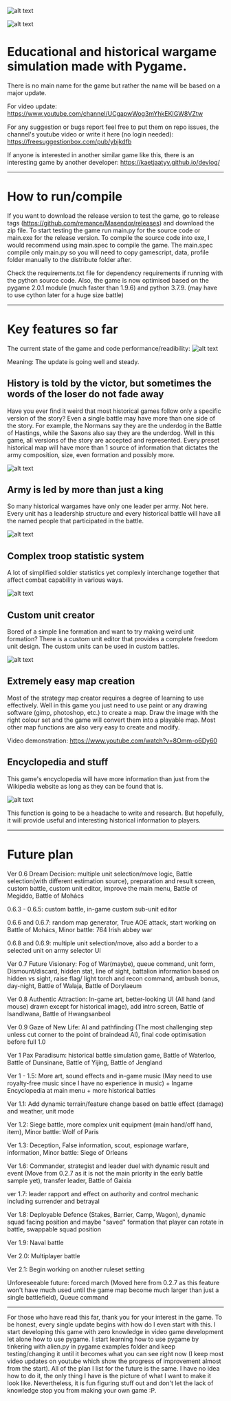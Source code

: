 ![alt text](https://github.com/remance/Masendor/blob/master/pygamelogo.gif?raw=true)

![alt text](https://github.com/remance/Masendor/blob/master/preview.gif?raw=true)

# Educational and historical wargame simulation made with Pygame. 

There is no main name for the game but rather the name will be based on a major update. 

For video update: https://www.youtube.com/channel/UCgapwWog3mYhkEKIGW8VZtw

For any suggestion or bugs report feel free to put them on repo issues, the channel's youtube video or write it here (no login needed): https://freesuggestionbox.com/pub/ybjkdfb

If anyone is interested in another similar game like this, there is an interesting game by another developer: https://kaetjaatyy.github.io/devlog/

---------------

# How to run/compile

If you want to download the release version to test the game, go to release tags (https://github.com/remance/Masendor/releases) and download the zip file. 
To start testing the game run main.py for the source code or main.exe for the release version. 
To compile the source code into exe, I would recommend using main.spec to compile the game. 
The main.spec compile only main.py so you will need to copy gamescript, data, profile folder manually to the distribute folder after.

Check the requirements.txt file for dependency requirements if running with the python source code. 
Also, the game is now optimised based on the pygame 2.0.1 module (much faster than 1.9.6) and python 3.7.9. (may have to use cython later for a huge size battle)

---------------

# Key features so far

The current state of the game and code performance/readibility: ![alt text](https://github.com/remance/Masendor/blob/master/gamestate.png?raw=true)

Meaning: The update is going well and steady.

## History is told by the victor, but sometimes the words of the loser do not fade away

Have you ever find it weird that most historical games follow only a specific version of the story? Even a single battle may have more than one side of the story.
For example, the Normans say they are the underdog in the Battle of Hastings, while the Saxons also say they are the underdog.
Well in this game, all versions of the story are accepted and represented. Every preset historical map will have more than 1 source of information that dictates the army composition, size, even formation and possibly more. 

![alt text](https://github.com/remance/Masendor/blob/master/source.gif?raw=true)

## Army is led by more than just a king

So many historical wargames have only one leader per army. Not here. Every unit has a leadership structure and every historical battle will have all the named people
that participated in the battle.

![alt text](https://github.com/remance/Masendor/blob/master/leader.gif?raw=true)

## Complex troop statistic system

A lot of simplified soldier statistics yet complexly interchange together that affect combat capability in various ways.

![alt text](https://github.com/remance/Masendor/blob/master/troop.gif?raw=true)

## Custom unit creator

Bored of a simple line formation and want to try making weird unit formation? There is a custom unit editor that provides a complete freedom unit design. The custom units can be used in custom battles.

![alt text](https://github.com/remance/Masendor/blob/master/custom.gif?raw=true)

## Extremely easy map creation

Most of the strategy map creator requires a degree of learning to use effectively. Well in this game you just need to use paint or any drawing software (gimp, photoshop, etc.) to create a map.
Draw the image with the right colour set and the game will convert them into a playable map. Most other map functions are also very easy to create and modify.

Video demonstration: https://www.youtube.com/watch?v=8Omm-o6Dy60

## Encyclopedia and stuff

This game's encyclopedia will have more information than just from the Wikipedia website as long as they can be found that is. 

![alt text](https://github.com/remance/Masendor/blob/master/lore.gif?raw=true)

This function is going to be a headache to write and research. But hopefully, it will provide useful and interesting historical information to players.

---------------

# Future plan

Ver 0.6 Dream Decision: multiple unit selection/move logic, Battle selection(with different estimation source), preparation and result screen, custom battle, custom unit editor, improve the main menu, Battle of Megiddo, Battle of Mohács

0.6.3 - 0.6.5: custom battle, in-game custom sub-unit editor
 
0.6.6 and 0.6.7: random map generator, True AOE attack, start working on Battle of Mohács, Minor battle: 764 Irish abbey war  

0.6.8 and 0.6.9: multiple unit selection/move, also add a border to a selected unit on army selector UI

Ver 0.7 Future Visionary: Fog of War(maybe), queue command, unit form, Dismount/discard, hidden stat, line of sight, battalion information based on hidden vs sight, raise flag/ light torch and recon command, ambush bonus, day-night, Battle of Walaja, Battle of Dorylaeum

Ver 0.8 Authentic Attraction: In-game art, better-looking UI (All hand (and mouse) drawn except for historical image), add intro screen, Battle of Isandlwana, Battle of Hwangsanbeol

Ver 0.9 Gaze of New Life: AI and pathfinding (The most challenging step unless cut corner to the point of braindead AI), final code optimisation before full 1.0

Ver 1 Pax Paradisum: historical battle simulation game, Battle of Waterloo, Battle of Dunsinane, Battle of Yijing, Battle of Jengland

Ver 1 - 1.5: More art, sound effects and in-game music (May need to use royalty-free music since I have no experience in music) + Ingame Encyclopedia at main menu + more historical battles

Ver 1.1: Add dynamic terrain/feature change based on battle effect (damage) and weather, unit mode

Ver 1.2: Siege battle, more complex unit equipment (main hand/off hand, item), Minor battle: Wolf of Paris

Ver 1.3: Deception, False information, scout, espionage warfare, information, Minor battle: Siege of Orleans

Ver 1.6: Commander, strategist and leader duel with dynamic result and event (Move from 0.2.7 as it is not the main priority in the early battle sample yet), transfer leader, Battle of Gaixia

ver 1.7: leader rapport and effect on authority and control mechanic including surrender and betrayal 

Ver 1.8: Deployable Defence (Stakes, Barrier, Camp, Wagon), dynamic squad facing position and maybe "saved" formation that player can rotate in battle, swappable squad position

Ver 1.9: Naval battle

Ver 2.0: Multiplayer battle

Ver 2.1: Begin working on another ruleset setting

Unforeseeable future: forced march (Moved here from 0.2.7 as this feature won't have much used until the game map become much larger than just a single battlefield), Queue command

---------------

For those who have read this far, thank you for your interest in the game. To be honest, every single update begins with how do I even start with this. 
I start developing this game with zero knowledge in video game development let alone how to use pygame. I start learning how to use pygame by tinkering with alien.py in pygame examples folder and keep testing/changing it until it becomes what you can see right now (I keep most video updates on youtube which show the progress of improvement almost from the start). All of the plan I list for the future is the same. I have no idea how to do it, the only thing I have is the picture of what I want to make it look like. Nevertheless, it is fun figuring stuff out and don't let the lack of knowledge stop you from making your own game :P. 
